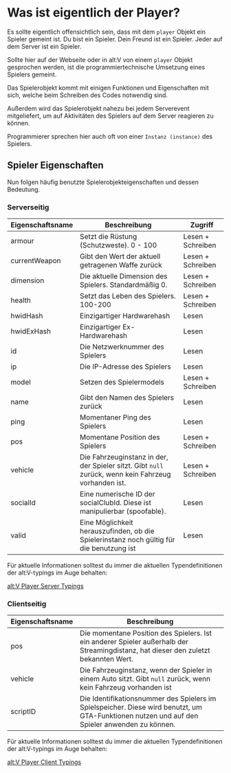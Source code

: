 # Was ist eigentlich der Player?

Es sollte eigentlich offensichtlich sein, dass mit dem `player` Objekt ein Spieler gemeint ist. Du bist ein Spieler. Dein Freund ist ein Spieler. Jeder auf dem Server ist ein Spieler.

Sollte hier auf der Webseite oder in alt:V von einem `player` Objekt gesprochen werden, ist die programmiertechnische Umsetzung eines Spielers gemeint.

Das Spielerobjekt kommt mit einigen Funktionen und Eigenschaften mit sich, welche beim Schreiben des Codes notwendig sind.

Außerdem wird das Spielerobjekt nahezu bei jedem Serverevent mitgeliefert, um auf Aktivitäten des Spielers auf dem Server reagieren zu können.

Programmierer sprechen hier auch oft von einer `Instanz (instance)` des Spielers.

## Spieler Eigenschaften

Nun folgen häufig benutzte Spielerobjekteigenschaften und dessen Bedeutung.

### Serverseitig

| Eigenschaftsname | Beschreibung                                                                                         | Zugriff           |
| ---------------- | ---------------------------------------------------------------------------------------------------- | ----------------- |
| armour           | Setzt die Rüstung (Schutzweste). 0 - 100                                                             | Lesen + Schreiben |
| currentWeapon    | Gibt den Wert der aktuell getragenen Waffe zurück                                                    | Lesen + Schreiben |
| dimension        | Die aktuelle Dimension des Spielers. Standardmäßig 0.                                                | Lesen + Schreiben |
| health           | Setzt das Leben des Spielers. 100-200                                                                | Lesen + Schreiben |
| hwidHash         | Einzigartiger Hardwarehash                                                                           | Lesen             |
| hwidExHash       | Einzigartiger Ex-Hardwarehash                                                                        | Lesen             |
| id               | Die Netzwerknummer des Spielers                                                                      | Lesen             |
| ip               | Die IP-Adresse des Spielers                                                                          | Lesen             |
| model            | Setzen des Spielermodels                                                                             | Lesen + Schreiben |
| name             | Gibt den Namen des Spielers zurück                                                                   | Lesen             |
| ping             | Momentaner Ping des Spielers                                                                         | Lesen             |
| pos              | Momentane Position des Spielers                                                                      | Lesen + Schreiben |
| vehicle          | Die Fahrzeuginstanz in der, der Spieler sitzt. Gibt `null` zurück, wenn kein Fahrzeug vorhanden ist. | Lesen + Schreiben |
| socialId         | Eine numerische ID der socialClubId. Diese ist manipulierbar (spoofable).                            | Lesen             |
| valid            | Eine Möglichkeit herauszufinden, ob die Spielerinstanz noch gültig für die benutzung ist             | Lesen             |

Für aktuelle Informationen solltest du immer die aktuellen Typendefinitionen der alt:V-typings im Auge behalten:

[alt:V Player Server Typings](https://altmp.github.io/altv-typings/classes/_alt_server_.player.html)

### Clientseitig

| Eigenschaftsname | Beschreibung                                                                                                                                  |
| ---------------- | --------------------------------------------------------------------------------------------------------------------------------------------- |
| pos              | Die momentane Position des Spielers. Ist ein anderer Spieler außerhalb der Streamingdistanz, hat dieser den zuletzt bekannten Wert.           |
| vehicle          | Die Fahrzeuginstanz, wenn der Spieler in einem Auto sitzt. Gibt `null` zurück, wenn kein Fahrzeug vorhanden ist                               |
| scriptID         | Die Identifikationsnummer des Spielers im Spielspeicher. Diese wird benutzt, um GTA-Funktionen nutzen und auf den Spieler anwenden zu können. |

Für aktuelle Informationen solltest du immer die aktuellen Typendefinitionen der alt:V-typings im Auge behalten:

[alt:V Player Client Typings](https://altmp.github.io/altv-typings/classes/_alt_client_.player.html)
